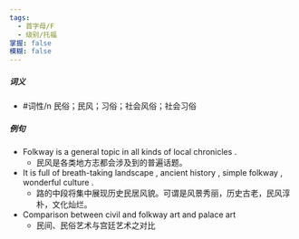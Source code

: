 ```yaml
---
tags:
  - 首字母/F
  - 级别/托福
掌握: false
模糊: false
---
```

##### 词义
- #词性/n  民俗；民风；习俗；社会风俗；社会习俗
##### 例句
- Folkway is a general topic in all kinds of local chronicles .
	- 民风是各类地方志都会涉及到的普遍话题。
- It is full of breath-taking landscape , ancient history , simple folkway , wonderful culture .
	- 路的中段将集中展现历史民居风貌。可谓是风景秀丽，历史古老，民风淳朴，文化灿烂。
- Comparison between civil and folkway art and palace art
	- 民间、民俗艺术与宫廷艺术之对比
